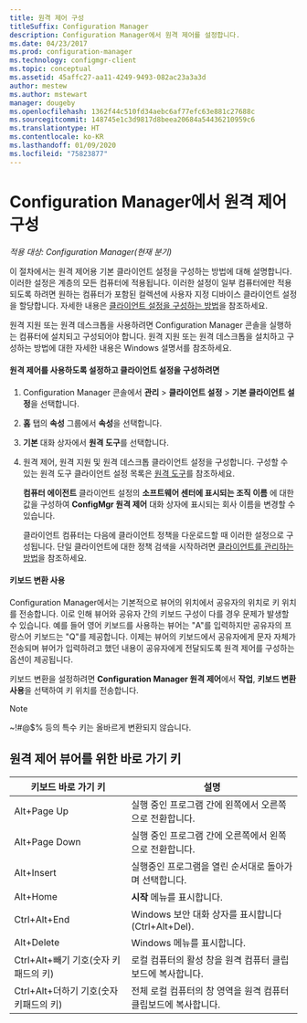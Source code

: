 ```yaml
---
title: 원격 제어 구성
titleSuffix: Configuration Manager
description: Configuration Manager에서 원격 제어를 설정합니다.
ms.date: 04/23/2017
ms.prod: configuration-manager
ms.technology: configmgr-client
ms.topic: conceptual
ms.assetid: 45affc27-aa11-4249-9493-082ac23a3a3d
author: mestew
ms.author: mstewart
manager: dougeby
ms.openlocfilehash: 1362f44c510fd34aebc6af77efc63e881c27688c
ms.sourcegitcommit: 148745e1c3d9817d8beea20684a54436210959c6
ms.translationtype: HT
ms.contentlocale: ko-KR
ms.lasthandoff: 01/09/2020
ms.locfileid: "75823877"
---
```

# <a name="configuring-remote-control-in-configuration-manager"></a>Configuration Manager에서 원격 제어 구성

*적용 대상: Configuration Manager(현재 분기)*

 이 절차에서는 원격 제어용 기본 클라이언트 설정을 구성하는 방법에 대해 설명합니다. 이러한 설정은 계층의 모든 컴퓨터에 적용됩니다. 이러한 설정이 일부 컴퓨터에만 적용되도록 하려면 원하는 컴퓨터가 포함된 컬렉션에 사용자 지정 디바이스 클라이언트 설정을 할당합니다. 자세한 내용은 [클라이언트 설정을 구성하는 방법](../../../../core/clients/deploy/configure-client-settings.md)을 참조하세요. 

원격 지원 또는 원격 데스크톱을 사용하려면 Configuration Manager 콘솔을 실행하는 컴퓨터에 설치되고 구성되어야 합니다. 원격 지원 또는 원격 데스크톱을 설치하고 구성하는 방법에 대한 자세한 내용은 Windows 설명서를 참조하세요.  

#### <a name="to-enable-remote-control-and-configure-client-settings"></a>원격 제어를 사용하도록 설정하고 클라이언트 설정을 구성하려면  

1. Configuration Manager 콘솔에서 **관리** > **클라이언트 설정** > **기본 클라이언트 설정**을 선택합니다.  

2. **홈** 탭의 **속성** 그룹에서 **속성**을 선택합니다.  

3. **기본** 대화 상자에서 **원격 도구**를 선택합니다.  

4. 원격 제어, 원격 지원 및 원격 데스크톱 클라이언트 설정을 구성합니다. 구성할 수 있는 원격 도구 클라이언트 설정 목록은 [원격 도구](../../../../core/clients/deploy/about-client-settings.md#remote-tools)를 참조하세요.  

   **컴퓨터 에이전트** 클라이언트 설정의 **소프트웨어 센터에 표시되는 조직 이름** 에 대한 값을 구성하여 **ConfigMgr 원격 제어** 대화 상자에 표시되는 회사 이름을 변경할 수 있습니다.  

   클라이언트 컴퓨터는 다음에 클라이언트 정책을 다운로드할 때 이러한 설정으로 구성됩니다. 단일 클라이언트에 대한 정책 검색을 시작하려면 [클라이언트를 관리하는 방법](../../../../core/clients/manage/manage-clients.md)을 참조하세요.  

#### <a name="enable-keyboard-translation"></a>키보드 변환 사용

Configuration Manager에서는 기본적으로 뷰어의 위치에서 공유자의 위치로 키 위치를 전송합니다. 이로 인해 뷰어와 공유자 간의 키보드 구성이 다를 경우 문제가 발생할 수 있습니다. 예를 들어 영어 키보드를 사용하는 뷰어는 "A"를 입력하지만 공유자의 프랑스어 키보드는 "Q"를 제공합니다. 이제는 뷰어의 키보드에서 공유자에게 문자 자체가 전송되며 뷰어가 입력하려고 했던 내용이 공유자에게 전달되도록 원격 제어를 구성하는 옵션이 제공됩니다.

키보드 변환을 설정하려면 **Configuration Manager 원격 제어**에서 **작업**, **키보드 변환 사용**을 선택하여 키 위치를 전송합니다.

> [!NOTE]
>
> ~!#@$% 등의 특수 키는 올바르게 변환되지 않습니다.


## <a name="keyboard-shortcuts-for-the-remote-control-viewer"></a>원격 제어 뷰어를 위한 바로 가기 키

|키보드 바로 가기 키|설명|  
|-----------------------|-----------------|  
|Alt+Page Up|실행 중인 프로그램 간에 왼쪽에서 오른쪽으로 전환합니다.|  
|Alt+Page Down|실행 중인 프로그램 간에 오른쪽에서 왼쪽으로 전환합니다.|  
|Alt+Insert|실행중인 프로그램을 열린 순서대로 돌아가며 선택합니다.|  
|Alt+Home|**시작** 메뉴를 표시합니다.|  
|Ctrl+Alt+End|Windows 보안 대화 상자를 표시합니다(Ctrl+Alt+Del).|  
|Alt+Delete|Windows 메뉴를 표시합니다.|  
|Ctrl+Alt+빼기 기호(숫자 키패드의 키)|로컬 컴퓨터의 활성 창을 원격 컴퓨터 클립보드에 복사합니다.|  
|Ctrl+Alt+더하기 기호(숫자 키패드의 키)|전체 로컬 컴퓨터의 창 영역을 원격 컴퓨터 클립보드에 복사합니다.|  
